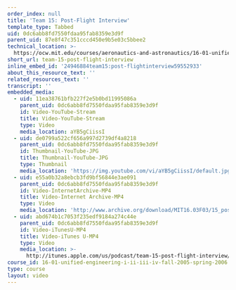 ```yaml
---
order_index: null
title: 'Team 15: Post-Flight Interview'
template_type: Tabbed
uid: 0dc6abb8fd7550fdaa95fab8359e3d9f
parent_uid: 87e8f47c351cccd450e9b5e03c5bbee2
technical_location: >-
  https://ocw.mit.edu/courses/aeronautics-and-astronautics/16-01-unified-engineering-i-ii-iii-iv-fall-2005-spring-2006/systems-labs-04/team-15-post-flight-interview
short_url: team-15-post-flight-interview
inline_embed_id: '24946884team15:post-flightinterview59552933'
about_this_resource_text: ''
related_resources_text: ''
transcript: ''
embedded_media:
  - uid: 11ea38761bfb227f2e5b0bd11995086a
    parent_uid: 0dc6abb8fd7550fdaa95fab8359e3d9f
    id: Video-YouTube-Stream
    title: Video-YouTube-Stream
    type: Video
    media_location: aYB5gCiissI
  - uid: de0799a522cf656a997d2739df4a8218
    parent_uid: 0dc6abb8fd7550fdaa95fab8359e3d9f
    id: Thumbnail-YouTube-JPG
    title: Thumbnail-YouTube-JPG
    type: Thumbnail
    media_location: 'https://img.youtube.com/vi/aYB5gCiissI/default.jpg'
  - uid: e55a0b32a8ebcb3fd9bf56844e3ae091
    parent_uid: 0dc6abb8fd7550fdaa95fab8359e3d9f
    id: Video-InternetArchive-MP4
    title: Video-Internet Archive-MP4
    type: Video
    media_location: 'http://www.archive.org/download/MIT16.03F03/15_post-220k.mp4'
  - uid: abd674b1c7053f235edf9184a274c44e
    parent_uid: 0dc6abb8fd7550fdaa95fab8359e3d9f
    id: Video-iTunesU-MP4
    title: Video-iTunes U-MP4
    type: Video
    media_location: >-
      http://itunes.apple.com/us/podcast/team-15-post-flight-interview/id354868963?i=80690322
course_id: 16-01-unified-engineering-i-ii-iii-iv-fall-2005-spring-2006
type: course
layout: video
---
```

